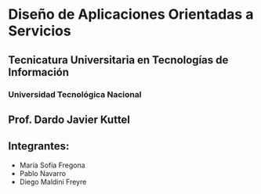 # Diseño de Aplicaciones Orientadas a Servicios
## Tecnicatura Universitaria en Tecnologías de Información
### Universidad Tecnológica Nacional

## Prof. Dardo Javier Kuttel

## Integrantes:

- María Sofía Fregona
- Pablo Navarro
- Diego Maldini Freyre
